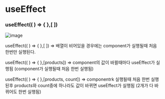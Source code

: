 # useEffect

### useEffect(( ) => { },[ ])

![image](https://github.com/OnlyREHA/React/assets/145514740/be271ff4-6691-4929-860d-a09f428b6e02)

useEffect(( ) => { },[ ]) => 배열이 비어있을 경우에는 component가 실행될때 처음 한번만 실행된다.



useEffect(( ) => { },[products])  => component의 값이 바뀔때마다 useEffect가 실행됨 (component가 실행될때 처음 한번 실행됨)


useEffect(( ) => { },[products, count])  => componentrk 실행될때 처음 한번 실행된후 products와 count중에 하나라도 값이 바뀌면 useEffect가 실행됨 (2개가 다 바뀌어도 한번 실행됨)



